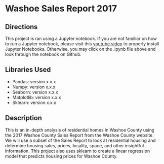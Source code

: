 # Washoe Sales Report 2017

## Directions
This project is ran using a Jupyter notebook. If you are not familiar on how to run a Jupyter notebook,
please visit this [youtube video](https://www.youtube.com/watch?v=o6aOqkmrrb4) to properly install Jupyter Notebooks.
Otherwise, you may click on the .ipynb file above and look through the notebook on Github.
## Libraries Used
* Pandas: version x.x.x
* Numpy: version x.x.x
* Seaborn: version x.x.x
* Matplotlib: version x.x.x
* Sklearn: version x.x.x

## Description
This is an in-depth analysis of residential homes in Washoe County using the 2017 Washoe County Sales Report from the Washoe County website. We will use a subset of the Sales Report to look at residential housing and determine housing sales, prices, locality, space, and other insightful information. This project also uses sklearn to create a linear regression model that predicts housing prices for Washoe County.
